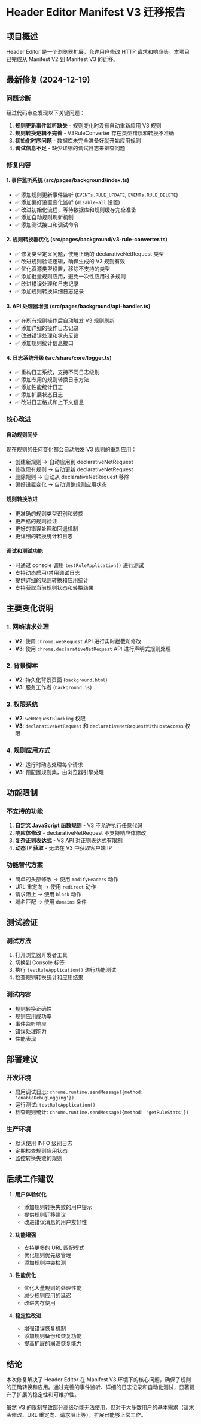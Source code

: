 # Header Editor Manifest V3 迁移报告

## 项目概述
Header Editor 是一个浏览器扩展，允许用户修改 HTTP 请求和响应头。本项目已完成从 Manifest V2 到 Manifest V3 的迁移。

## 最新修复 (2024-12-19)

### 问题诊断
经过代码审查发现以下关键问题：
1. **规则更新事件监听缺失** - 规则变化时没有自动重新应用 V3 规则
2. **规则转换逻辑不完善** - V3RuleConverter 存在类型错误和转换不准确
3. **初始化时序问题** - 数据库未完全准备好就开始应用规则
4. **调试信息不足** - 缺少详细的调试日志来排查问题

### 修复内容

#### 1. 事件监听系统 (src/pages/background/index.ts)
- ✅ 添加规则更新事件监听 (`EVENTs.RULE_UPDATE`, `EVENTs.RULE_DELETE`)
- ✅ 添加偏好设置变化监听 (`disable-all` 设置)
- ✅ 改进初始化流程，等待数据库和规则缓存完全准备
- ✅ 添加自动规则刷新机制
- ✅ 添加测试接口和调试命令

#### 2. 规则转换器优化 (src/pages/background/v3-rule-converter.ts)
- ✅ 修复类型定义问题，使用正确的 declarativeNetRequest 类型
- ✅ 改进规则验证逻辑，确保生成的 V3 规则有效
- ✅ 优化资源类型设置，移除不支持的类型
- ✅ 添加批量规则应用，避免一次性应用过多规则
- ✅ 改进错误处理和日志记录
- ✅ 添加规则转换详细日志记录

#### 3. API 处理器增强 (src/pages/background/api-handler.ts)
- ✅ 在所有规则操作后自动触发 V3 规则刷新
- ✅ 添加详细的操作日志记录
- ✅ 改进错误处理和状态反馈
- ✅ 添加规则统计信息接口

#### 4. 日志系统升级 (src/share/core/logger.ts)
- ✅ 重构日志系统，支持不同日志级别
- ✅ 添加专用的规则转换日志方法
- ✅ 添加性能统计日志
- ✅ 添加扩展状态日志
- ✅ 改进日志格式和上下文信息

### 核心改进

#### 自动规则同步
现在规则的任何变化都会自动触发 V3 规则的重新应用：
- 创建新规则 → 自动应用到 declarativeNetRequest
- 修改现有规则 → 自动更新 declarativeNetRequest
- 删除规则 → 自动从 declarativeNetRequest 移除
- 偏好设置变化 → 自动调整规则应用状态

#### 规则转换改进
- 更准确的规则类型识别和转换
- 更严格的规则验证
- 更好的错误处理和回退机制
- 更详细的转换统计和日志

#### 调试和测试功能
- 可通过 console 调用 `testRuleApplication()` 进行测试
- 支持动态启用/禁用调试日志
- 提供详细的规则转换和应用统计
- 支持获取当前规则状态和转换结果

## 主要变化说明

### 1. 网络请求处理
- **V2**: 使用 `chrome.webRequest` API 进行实时拦截和修改
- **V3**: 使用 `chrome.declarativeNetRequest` API 进行声明式规则处理

### 2. 背景脚本
- **V2**: 持久化背景页面 (`background.html`)
- **V3**: 服务工作者 (`background.js`)

### 3. 权限系统
- **V2**: `webRequestBlocking` 权限
- **V3**: `declarativeNetRequest` 和 `declarativeNetRequestWithHostAccess` 权限

### 4. 规则应用方式
- **V2**: 运行时动态处理每个请求
- **V3**: 预配置规则集，由浏览器引擎处理

## 功能限制

### 不支持的功能
1. **自定义 JavaScript 函数规则** - V3 不允许执行任意代码
2. **响应体修改** - declarativeNetRequest 不支持响应体修改
3. **复杂正则表达式** - V3 API 对正则表达式有限制
4. **动态 IP 获取** - 无法在 V3 中获取客户端 IP

### 功能替代方案
- 简单的头部修改 → 使用 `modifyHeaders` 动作
- URL 重定向 → 使用 `redirect` 动作
- 请求阻止 → 使用 `block` 动作
- 域名匹配 → 使用 `domains` 条件

## 测试验证

### 测试方法
1. 打开浏览器开发者工具
2. 切换到 Console 标签
3. 执行 `testRuleApplication()` 进行功能测试
4. 检查规则转换统计和应用结果

### 测试内容
- 规则转换正确性
- 规则应用成功率
- 事件监听响应
- 错误处理能力
- 性能表现

## 部署建议

### 开发环境
- 启用调试日志: `chrome.runtime.sendMessage({method: 'enableDebugLogging'})`
- 运行测试: `testRuleApplication()`
- 检查规则统计: `chrome.runtime.sendMessage({method: 'getRuleStats'})`

### 生产环境
- 默认使用 INFO 级别日志
- 定期检查规则应用状态
- 监控转换失败的规则

## 后续工作建议

1. **用户体验优化**
   - 添加规则转换失败的用户提示
   - 提供规则迁移建议
   - 改进错误消息的用户友好性

2. **功能增强**
   - 支持更多的 URL 匹配模式
   - 优化规则优先级管理
   - 添加规则冲突检测

3. **性能优化**
   - 优化大量规则的处理性能
   - 减少规则应用的延迟
   - 改进内存使用

4. **稳定性改进**
   - 增强错误恢复机制
   - 添加规则备份和恢复功能
   - 提高扩展的崩溃恢复能力

## 结论

本次修复解决了 Header Editor 在 Manifest V3 环境下的核心问题，确保了规则的正确转换和应用。通过完善的事件监听、详细的日志记录和自动化测试，显著提升了扩展的稳定性和可维护性。

虽然 V3 的限制导致部分高级功能无法使用，但对于大多数用户的基本需求（请求头修改、URL 重定向、请求阻止等），扩展已能够正常工作。 